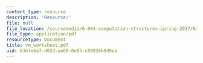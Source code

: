 ```yaml
---
content_type: resource
description: 'Resource:'
file: null
file_location: /coursemedia/6-004-computation-structures-spring-2017/63efe6a7d02dae690e83c80936b0d9ea_vm_worksheet.pdf
file_type: application/pdf
resourcetype: Document
title: vm_worksheet.pdf
uid: 63efe6a7-d02d-ae69-0e83-c80936b0d9ea
---
```

